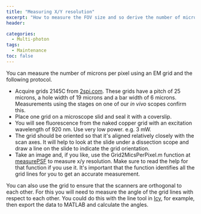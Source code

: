 ```yaml
---
title: "Measuring X/Y resolution"
excerpt: "How to measure the FOV size and so derive the number of microns per pixel"
header:

categories:
  - Multi-photon
tags: 
  - Maintenance
toc: false
---
```



 You can measure the number of microns per pixel using an EM grid and the following protocol.

- Acquire grids 2145C from [2spi.com](http://www.2spi.com/item/2145c-xa/).
These grids have a pitch of 25 microns, a hole width of 19 microns and a bar width of 6 microns.
Measurements using the stages on one of our *in vivo* scopes confirm this. 
- Place one grid on a microscope slid and seal it with a coverslip. 
- You will see fluorescence from the naked copper grid with an excitation wavelength of 920 nm. Use very low power. e.g. 3 mW. 
- The grid should be oriented so that it's aligned relatively closely with the scan axes. It will help to look at the slide under a dissection scope and draw a line on the slide to indicate the grid orientation. 
- Take an image and, if you like, use the Grid2MicsPerPixel.m function at [measurePSF](https://github.com/raacampbell/measurePSF) to measure x/y resolution. Make sure to read the help for that function if you use it. It's important that the function identifies all the grid lines for you to get an accurate measurement. 

You can also use the grid to ensure that the scanners are orthogonal to each other. 
For this you will need to measure the angle of the grid lines with respect to each other. 
You could do this with the line tool in [Icy](http://icy.bioimageanalysis.org/), for example, then export the data to MATLAB and calculate the angles. 


